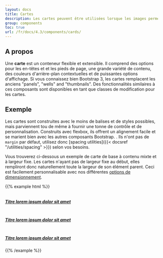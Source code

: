 ```yaml
---
layout: docs
title: Cartes
description: Les cartes peuvent être utilisées lorsque les images permettent de mieux identifier le contenu (sous forme de liste mosaique d'éléments reconnaissables visuellement par exemple).
group: components
toc: true
url: /fr/docs/4.3/components/cards/
---
```


## A propos

Une **carte** est un conteneur flexible et extensible. Il comprend des options pour les en-têtes et et les pieds de page, une grande variété de contenu, des couleurs d'arrière-plan contextuelles et de puissantes options d'affichage. Si vous connaissez bien Bootstrap 3, les cartes remplacent les anciens "panels", "wells" and "thumbnails". Des fonctionnalités similaires à ces composants sont disponibles en tant que classes de modification pour les cartes.

## Exemple

Les cartes sont construites avec le moins de balises et de styles possibles, mais parviennent tou de même à fournir une tonne de contrôle et de personnalisation. Construits avec flexbox, ils offrent un alignement facile et se marient bien avec les autres composants Bootstrap. . Ils n'ont pas de `margin` par défaut, utilisez donc [spacing utilities]({{< docsref "/utilities/spacing" >}}) selon vos besoins.

Vous trouverez ci-dessous un exemple de carte de base à contenu mixte et à largeur fixe. Les cartes n'ayant pas de largeur fixe au début, elles rempliront donc naturellement toute la largeur de son élément parent. Ceci est facilement personnalisable avec nos différentes [options de dimensionnement](#sizing).

{{% example html %}}
<div class="row">
  <div class="col-md-4">
    <a href="#" class="card overflow-hidden">
      <img class="card-img-top" alt="" src="https://placekitten.com/267/128" />
      <div class="card-body text-center">
        <h5 class="card-title mb-0 text-base font-weight-normal">Titre lorem ipsum dolor sit amet</h5>
      </div>
    </a>
  </div>
  <div class="col-md-4">
    <a href="#" class="card overflow-hidden">
      <img class="card-img-top" alt="" src="http://placekitten.com/267/128" />
      <div class="card-body text-center">
        <h5 class="card-title mb-0 text-base font-weight-normal">Titre lorem ipsum dolor sit amet</h5>
      </div>
    </a>
  </div>
  <div class="col-md-4">
    <a href="#" class="card overflow-hidden">
      <img class="card-img-top" alt="" src="http://placekitten.com/267/128" />
      <div class="card-body text-center">
        <h5 class="card-title mb-0 text-base font-weight-normal">Titre lorem ipsum dolor sit amet</h5>
      </div>
    </a>
  </div>
</div>
{{% /example %}}
